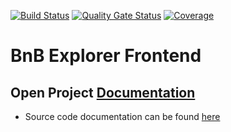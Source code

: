 [![Build Status](https://www.travis-ci.com/UZHASE/bnbexplorer-frontend.svg?branch=main)](https://www.travis-ci.com/UZHASE/bnbexplorer-frontend)
[![Quality Gate Status](https://sonarcloud.io/api/project_badges/measure?project=uzhase_bnbexplorer-frontend&metric=alert_status)](https://sonarcloud.io/dashboard?id=uzhase_bnbexplorer-frontend)
[![Coverage](https://sonarcloud.io/api/project_badges/measure?project=uzhase_bnbexplorer-frontend&metric=coverage)](https://sonarcloud.io/dashboard?id=uzhase_bnbexplorer-frontend)

# BnB Explorer Frontend
## Open Project [Documentation](https://github.com/UZHASE/bnbexplorer-docker/wiki)
- Source code documentation can be found [here](https://uzhase.github.io/bnbexplorer-frontend/index.html)
